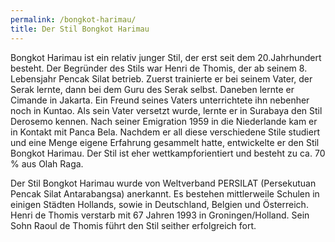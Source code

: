 ```yaml
---
permalink: /bongkot-harimau/
title: Der Stil Bongkot Harimau
---
```


Bongkot Harimau ist ein relativ junger Stil, der erst seit dem 20.Jahrhundert besteht. Der Begründer des Stils war Henri de Thomis, der ab seinem 8. Lebensjahr Pencak Silat betrieb. Zuerst trainierte er bei seinem Vater, der Serak lernte, dann bei dem Guru des Serak selbst. Daneben lernte er Cimande in Jakarta. Ein Freund seines Vaters unterrichtete ihn nebenher noch in Kuntao. Als sein Vater versetzt wurde, lernte er in Surabaya den Stil Derosemo kennen.
Nach seiner Emigration 1959 in die Niederlande kam er in Kontakt mit Panca Bela. Nachdem er all diese verschiedene Stile studiert und eine Menge eigene Erfahrung gesammelt hatte, entwickelte er den Stil Bongkot Harimau. Der Stil ist eher wettkampforientiert und besteht zu ca. 70 % aus Olah Raga.

Der Stil Bongkot Harimau wurde von Weltverband PERSILAT (Persekutuan Pencak Silat Antarabangsa) anerkannt. Es bestehen mittlerweile Schulen in einigen Städten Hollands, sowie in Deutschland, Belgien und Österreich.
Henri de Thomis verstarb mit 67 Jahren 1993 in Groningen/Holland. Sein Sohn Raoul de Thomis führt den Stil seither erfolgreich fort.
